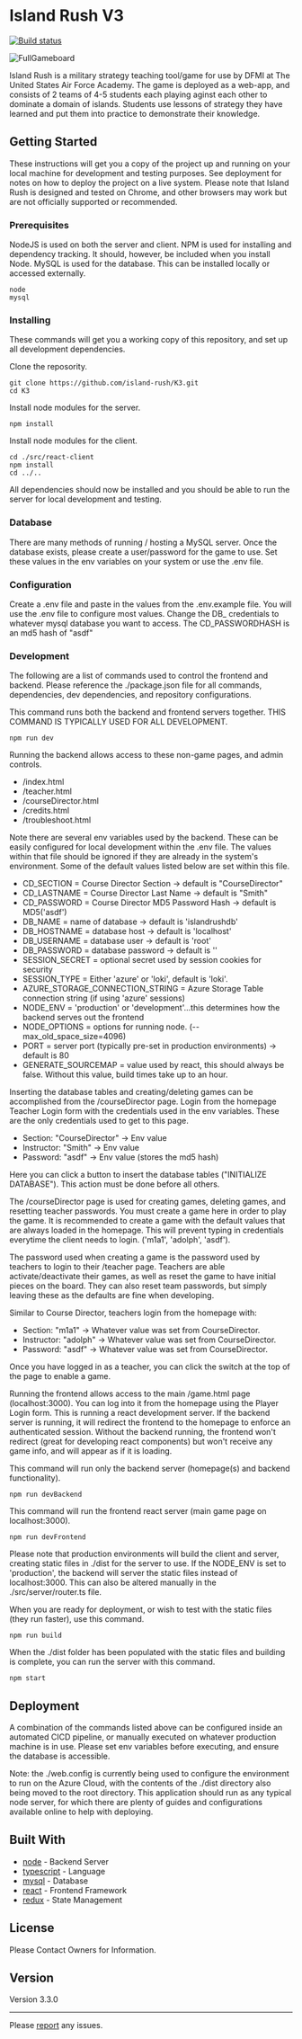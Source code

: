 # Island Rush V3

[![Build status](https://dev.azure.com/IslandRush/IslandRushProject/_apis/build/status/islandrushv3%20-%20CI)](https://dev.azure.com/IslandRush/IslandRushProject/_build/latest?definitionId=3)

![FullGameboard](https://github.com/island-rush/Images/blob/master/K3/fullGameboard.PNG)

Island Rush is a military strategy teaching tool/game for use by DFMI at The United States Air Force Academy. The game is deployed as a web-app, and consists of 2 teams of 4-5 students each playing aginst each other to dominate a domain of islands. Students use lessons of strategy they have learned and put them into practice to demonstrate their knowledge.

## Getting Started

These instructions will get you a copy of the project up and running on your local machine for development and testing purposes. See deployment for notes on how to deploy the project on a live system. Please note that Island Rush is designed and tested on Chrome, and other browsers may work but are not officially supported or recommended.

### Prerequisites

NodeJS is used on both the server and client. NPM is used for installing and dependency tracking. It should, however, be included when you install Node. MySQL is used for the database. This can be installed locally or accessed externally.

```
node
mysql
```

### Installing

These commands will get you a working copy of this repository, and set up all development dependencies.

Clone the reposority.

```
git clone https://github.com/island-rush/K3.git
cd K3
```

Install node modules for the server.

```
npm install
```

Install node modules for the client.

```
cd ./src/react-client
npm install
cd ../..
```

All dependencies should now be installed and you should be able to run the server for local development and testing.

### Database

There are many methods of running / hosting a MySQL server. Once the database exists, please create a user/password for the game to use. Set these values in the env variables on your system or use the .env file.

### Configuration

Create a .env file and paste in the values from the .env.example file. You will use the .env file to configure most values.
Change the DB\_ credentials to whatever mysql database you want to access.
The CD_PASSWORDHASH is an md5 hash of "asdf"

### Development

The following are a list of commands used to control the frontend and backend. Please reference the ./package.json file for all commands, dependencies, dev dependencies, and repository configurations.

This command runs both the backend and frontend servers together.
THIS COMMAND IS TYPICALLY USED FOR ALL DEVELOPMENT.

```
npm run dev
```

Running the backend allows access to these non-game pages, and admin controls.

-   /index.html
-   /teacher.html
-   /courseDirector.html
-   /credits.html
-   /troubleshoot.html

Note there are several env variables used by the backend. These can be easily configured for local development within the .env file. The values within that file should be ignored if they are already in the system's environment. Some of the default values listed below are set within this file.

-   CD_SECTION = Course Director Section -> default is "CourseDirector"
-   CD_LASTNAME = Course Director Last Name -> default is "Smith"
-   CD_PASSWORD = Course Director MD5 Password Hash -> default is MD5('asdf')
-   DB_NAME = name of database -> default is 'islandrushdb'
-   DB_HOSTNAME = database host -> default is 'localhost'
-   DB_USERNAME = database user -> default is 'root'
-   DB_PASSWORD = database password -> default is ''
-   SESSION_SECRET = optional secret used by session cookies for security
-   SESSION_TYPE = Either 'azure' or 'loki', default is 'loki'.
-   AZURE_STORAGE_CONNECTION_STRING = Azure Storage Table connection string (if using 'azure' sessions)
-   NODE_ENV = 'production' or 'development'...this determines how the backend serves out the frontend
-   NODE_OPTIONS = options for running node. (--max_old_space_size=4096)
-   PORT = server port (typically pre-set in production environments) -> default is 80
-   GENERATE_SOURCEMAP = value used by react, this should always be false. Without this value, build times take up to an hour.

Inserting the database tables and creating/deleting games can be accomplished from the /courseDirector page. Login from the homepage
Teacher Login form with the credentials used in the env variables. These are the only credentials used to get to this page.

-   Section: "CourseDirector" -> Env value
-   Instructor: "Smith" -> Env value
-   Password: "asdf" -> Env value (stores the md5 hash)

Here you can click a button to insert the database tables ("INITIALIZE DATABASE"). This action must be done before all others.

The /courseDirector page is used for creating games, deleting games, and resetting teacher passwords. You must create a game here in order to play the game. It is recommended to create a game with the default values that are always loaded in the homepage. This will prevent typing in credentials everytime the client needs to login. ('m1a1', 'adolph', 'asdf').

The password used when creating a game is the password used by teachers to login to their /teacher page. Teachers are able activate/deactivate their games, as well as reset the game to have initial pieces on the board. They can also reset team passwords, but simply leaving these as the defaults are fine when developing.

Similar to Course Director, teachers login from the homepage with:

-   Section: "m1a1" -> Whatever value was set from CourseDirector.
-   Instructor: "adolph" -> Whatever value was set from CourseDirector.
-   Password: "asdf" -> Whatever value was set from CourseDirector.

Once you have logged in as a teacher, you can click the switch at the top of the page to enable a game.

Running the frontend allows access to the main /game.html page (localhost:3000). You can log into it from the homepage using the Player Login form. This is running a react development server. If the backend server is running, it will redirect the frontend to the homepage to enforce an authenticated session. Without the backend running, the frontend won't redirect (great for developing react components) but won't receive any game info, and will appear as if it is loading.

This command will run only the backend server (homepage(s) and backend functionality).

```
npm run devBackend
```

This command will run the frontend react server (main game page on localhost:3000).

```
npm run devFrontend
```

Please note that production environments will build the client and server, creating static files in ./dist for the server to use. If the NODE_ENV is set to 'production', the backend will server the static files instead of localhost:3000. This can also be altered manually in the ./src/server/router.ts file.

When you are ready for deployment, or wish to test with the static files (they run faster), use this command.

```
npm run build
```

When the ./dist folder has been populated with the static files and building is complete, you can run the server with this command.

```
npm start
```

## Deployment

A combination of the commands listed above can be configured inside an automated CICD pipeline, or manually executed on whatever production machine is in use. Please set env variables before executing, and ensure the database is accessible.

Note: the ./web.config is currently being used to configure the environment to run on the Azure Cloud, with the contents of the ./dist directory also being moved to the root directory. This application should run as any typical node server, for which there are plenty of guides and configurations available online to help with deploying.

## Built With

-   [node](https://nodejs.org/en/docs/) - Backend Server
-   [typescript](https://www.typescriptlang.org/) - Language
-   [mysql](https://dev.mysql.com/doc/) - Database
-   [react](https://reactjs.org/docs/getting-started.html) - Frontend Framework
-   [redux](https://redux.js.org/) - State Management

## License

Please Contact Owners for Information.

## Version

Version 3.3.0

---

Please [report](https://gitreports.com/issue/island-rush/K3) any issues.
